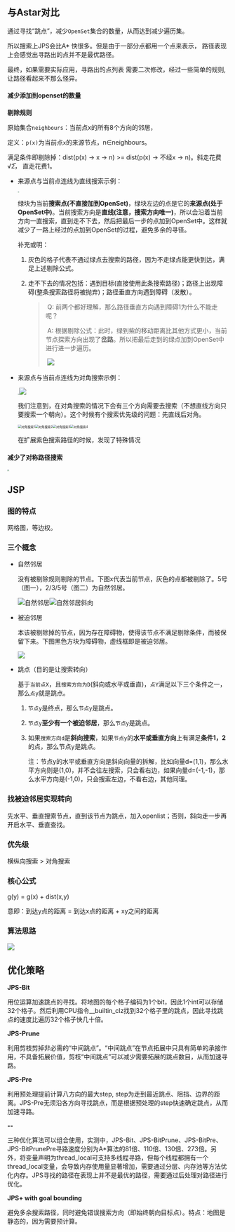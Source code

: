 ## 与Astar对比

通过寻找“跳点”，减少`OpenSet`集合的数量，从而达到减少遍历集。

所以搜索上JPS会比A* 快很多。但是由于一部分点都用一个点来表示， 路径表现上会感觉出寻路出的点并不是最优路径。

最终，如果需要实际应用，寻路出的点列表 需要二次修改，经过一些简单的规则,让路径看起来不那么怪异。

#### 减少添加到openset的数量

**剔除规则**

原始集合`neighbours`：当前点x的所有8个方向的邻居，

定义：`p(x)`为当前点`x`的来源节点，n∈neighbours。

满足条件即剔除掉：dist(p(x) -> x -> n) >= dist(p(x) -> 不经x -> n)。斜走花费√2̅， 直走花费1。

- 来源点与当前点连线为直线搜索示例：

  <img src="img\直线搜索逻辑.jpg" style="zoom: 20%;" />

  绿块为当前**搜索点(不直接加到OpenSet)**，绿块左边的点是它的**来源点(处于OpenSet中)**。当前搜索方向是**直线(注意，搜索方向唯一)**，所以会沿着当前方向一直搜索，直到走不下去，然后把最后一步的点加到OpenSet中。这样就减少了一路上经过的点加到OpenSet的过程，避免多余的寻径。

  补充或明：

   1. 灰色的格子代表不通过绿点去搜索的路径，因为不走绿点能更快到达，满足上述剔除公式。

   2. 走不下去的情况包括：遇到目标(直接使用此条搜索路径)；路径上出现障碍(整条搜索路径将被抛弃)；路径垂直方向遇到障碍（发散）。

      > ​	Q: 前两个都好理解，那么路径垂直方向遇到障碍1为什么不能走呢？
      >
      > ​	A: 根据剔除公式：此时，绿到紫的移动距离比其他方式更小，当前节点探索方向出现了**岔路**。所以把最后走到的绿点加到OpenSet中进行进一步遍历。
      >
      > ​	![](img\直线搜索到强制跳点.png)

- 来源点与当前点连线为对角搜索示例：

  <img src="img\对角搜索逻辑.png" style="zoom:20%;" />![](img\对角搜索遇到强制跳点.png)

  我们注意到，在对角搜索的情况下会有三个方向需要去搜索（不想直线方向只要搜索一个朝向）。这个时候有个搜索优先级的问题：先直线后对角。

  <img src="D:\LearningMD\游戏设计实现探究\寻路算法\3_JPS\img\对角搜索1.png" alt="对角搜索1" style="zoom:50%;" /><img src="D:\LearningMD\游戏设计实现探究\寻路算法\3_JPS\img\对角搜索2.png" alt="对角搜索2" style="zoom:50%;" /><img src="D:\LearningMD\游戏设计实现探究\寻路算法\3_JPS\img\对角搜索3.png" alt="对角搜索3" style="zoom:50%;" /><img src="D:\LearningMD\游戏设计实现探究\寻路算法\3_JPS\img\对角搜索4.png" alt="对角搜索4" style="zoom:50%;" />

  在扩展紫色搜索路径的时候，发现了特殊情况

#### 减少了对称路径搜索

<img src="img\对称路径.png" style="zoom: 25%;" />

## JSP

### 图的特点

网格图，等边权。

### 三个概念

- 自然邻居

  没有被剔除规则剔除的节点。下图x代表当前节点，灰色的点都被剔除了。5号（图一），2/3/5号（图二）为自然邻居。

  ![自然邻居](img/自然邻居.png)![自然邻居斜向](img/自然邻居斜向.png)

- 被迫邻居

  本该被剔除掉的节点，因为存在障碍物，使得该节点不满足剔除条件，而被保留下来。下图黑色方块为障碍物，虚线框即是被迫邻居。

  ![](img/被迫邻居示意图.png)

- 跳点（目的是让搜索转向）

  基于`当前点X`，且`搜索方向为D`(斜向或水平或垂直)，`点Y`满足以下三个条件之一，那么`点y`就是跳点。

  1. `节点y`是终点，那么`节点y`是跳点。

  2. `节点y`**至少有一个被迫邻居**，那么`节点y`是跳点。

  3. 如果`搜索方向d`是**斜向搜索**，如果`节点y`的**水平或垂直方向**上有满足**条件1，2**的点，那么节点y是跳点。

     注：节点y的水平或垂直方向是斜向向量的拆解，比如向量d=(1,1)，那么水平方向则是(1,0)，并不会往左搜索，只会看右边，如果向量d=(-1,-1)，那么水平方向是(-1,0)，只会搜索左边，不看右边，其他同理。

### 找被迫邻居实现转向

先水平、垂直搜索节点，直到该节点为跳点，加入openlist；否则，斜向走一步再开启水平、垂直查找。

### 优先级

横纵向搜索 > 对角搜索

### 核心公式

g(y) = g(x) + dist(x,y)

意即：到达y点的距离 = 到达x点的距离 + xy之间的距离

### 算法思路

![](img\流程图.png)

## 优化策略

**JPS-Bit**

用位运算加速跳点的寻找。将地图的每个格子编码为1个bit，因此1个int可以存储32个格子。然后利用CPU指令__builtin_clz找到32个格子里的跳点，因此寻找跳点的速度比遍历32个格子快几十倍。

**JPS-Prune**

利用剪枝剪掉非必需的“中间跳点”。“中间跳点”在节点拓展中只具有简单的承接作用，不具备拓展价值，剪枝“中间跳点”可以减少需要拓展的跳点数目，从而加速寻路。

**JPS-Pre**

利用预处理提前计算八方向的最大step, step为走到最近跳点、阻挡、边界的距离。JPS-Pre无须沿各方向寻找跳点，而是根据预处理的step快速确定跳点，从而加速寻路。

**--**

三种优化算法可以组合使用，实测中，JPS-Bit、JPS-BitPrune、JPS-BitPre、JPS-BitPrunePre寻路速度分别为A*算法的81倍、110倍、130倍、273倍。另外，将变量声明为thread_local可支持多线程寻路，但每个线程都拥有一个thread_local变量，会导致内存使用量显著增加，需要通过分层、内存池等方法优化内存。JPS寻找的路径在表现上并不是最优的路径，需要通过后处理对路径进行优化。

**JPS+ with goal bounding**

避免多余搜索路径，同时避免错误搜索方向（即始终朝向目标点）。特点：地图是静态的，因为需要预计算。
